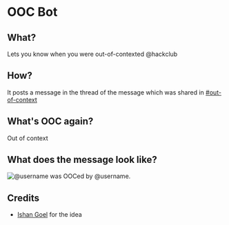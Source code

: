 # OOC Bot

## What?
Lets you know when you were out-of-contexted @hackclub

## How?
It posts a message in the thread of the message which was shared in [#out-of-context](https://hackclub.slack.com/archives/C01270P3XFV)

## What's OOC again?
Out of context

## What does the message look like?
![@username was OOCed by @username. <Link to message>](https://cloud-b2axinyc3.vercel.app/0screenshot_2021-01-19_at_11.19.12_pm.png)

## Credits

- [Ishan Goel](https://github.com/quackduck) for the idea

